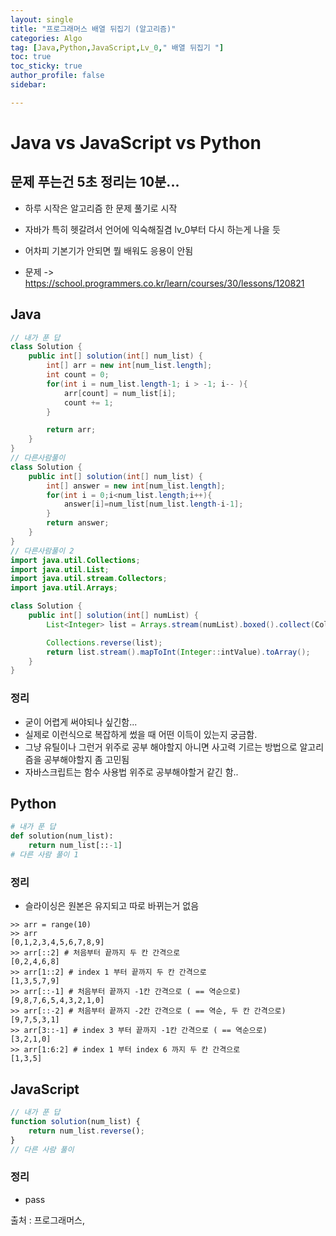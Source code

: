 ```yaml
---
layout: single
title: "프로그래머스 배열 뒤집기 (알고리즘)"
categories: Algo
tag: [Java,Python,JavaScript,Lv_0," 배열 뒤집기 "]
toc: true
toc_sticky: true
author_profile: false
sidebar:

---
```

# Java vs JavaScript vs Python
## 문제 푸는건 5초 정리는 10분...

- 하루 시작은 알고리즘 한 문제 풀기로 시작
- 자바가 특히 헷갈려서 언어에 익숙해질겸 lv_0부터 다시 하는게 나을 듯
- 어차피 기본기가 안되면 뭘 배워도 응용이 안됨

- 문제 -> https://school.programmers.co.kr/learn/courses/30/lessons/120821

## Java

```java
// 내가 푼 답
class Solution {
    public int[] solution(int[] num_list) {
        int[] arr = new int[num_list.length];
        int count = 0;
        for(int i = num_list.length-1; i > -1; i-- ){
            arr[count] = num_list[i];
            count += 1;
        }

        return arr;
    }
}
// 다른사람풀이 
class Solution {
    public int[] solution(int[] num_list) {
        int[] answer = new int[num_list.length];
        for(int i = 0;i<num_list.length;i++){
            answer[i]=num_list[num_list.length-i-1];
        }
        return answer;
    }
}
// 다른사람풀이 2
import java.util.Collections;
import java.util.List;
import java.util.stream.Collectors;
import java.util.Arrays;

class Solution {
    public int[] solution(int[] numList) {
        List<Integer> list = Arrays.stream(numList).boxed().collect(Collectors.toList());

        Collections.reverse(list);
        return list.stream().mapToInt(Integer::intValue).toArray();
    }
}
```
### 정리
- 굳이 어렵게 써야되나 싶긴함...
- 실제로 이런식으로 복잡하게 썼을 때 어떤 이득이 있는지 궁금함.
- 그냥 유틸이나 그런거 위주로 공부 해야할지 아니면 사고력 기르는 방법으로 알고리즘을 공부해야할지 좀 고민됨
- 자바스크립트는 함수 사용법 위주로 공부해야할거 같긴 함..



## Python
```python
# 내가 푼 답
def solution(num_list):
    return num_list[::-1]
# 다른 사람 풀이 1


```
### 정리
- 슬라이싱은 원본은 유지되고 따로 바뀌는거 없음

```
>> arr = range(10)
>> arr
[0,1,2,3,4,5,6,7,8,9]
>> arr[::2] # 처음부터 끝까지 두 칸 간격으로
[0,2,4,6,8]
>> arr[1::2] # index 1 부터 끝까지 두 칸 간격으로
[1,3,5,7,9]
>> arr[::-1] # 처음부터 끝까지 -1칸 간격으로 ( == 역순으로)
[9,8,7,6,5,4,3,2,1,0]
>> arr[::-2] # 처음부터 끝까지 -2칸 간격으로 ( == 역순, 두 칸 간격으로)
[9,7,5,3,1]
>> arr[3::-1] # index 3 부터 끝까지 -1칸 간격으로 ( == 역순으로)
[3,2,1,0]
>> arr[1:6:2] # index 1 부터 index 6 까지 두 칸 간격으로
[1,3,5]
```

## JavaScript

```javascript
// 내가 푼 답
function solution(num_list) {
    return num_list.reverse();
}
// 다른 사람 풀이

```
### 정리
- pass


출처 : 프로그래머스,